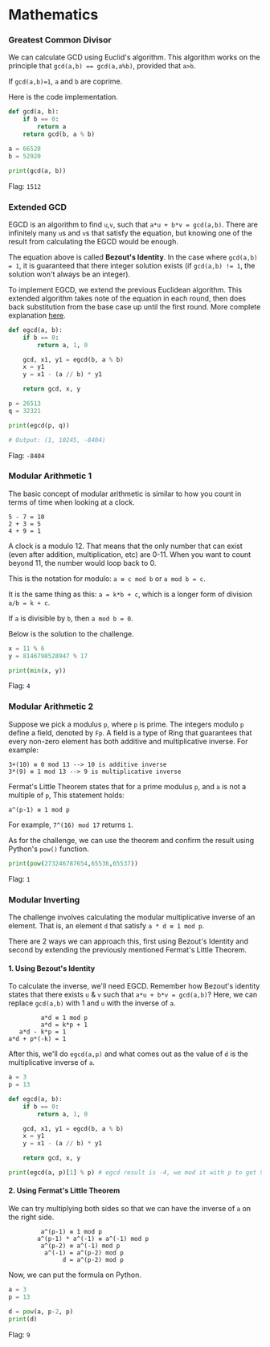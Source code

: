 # Mathematics

### Greatest Common Divisor

We can calculate GCD using Euclid's algorithm. This algorithm works on the principle that `gcd(a,b) == gcd(a,a%b)`, provided that `a>b`.

If `gcd(a,b)=1`, `a` and `b` are coprime.

Here is the code implementation.

```py
def gcd(a, b):
	if b == 0:
		return a
	return gcd(b, a % b)

a = 66528
b = 52920

print(gcd(a, b))
```

Flag: `1512`

### Extended GCD

EGCD is an algorithm to find `u`,`v`, such that `a*u + b*v = gcd(a,b)`. There are infinitely many `u`s and `v`s that satisfy the equation, but knowing one of the result from calculating the EGCD would be enough.

The equation above is called **Bezout's Identity**. In the case where `gcd(a,b) = 1`, it is guaranteed that there integer solution exists (if `gcd(a,b) != 1`, the solution won't always be an integer).

To implement EGCD, we extend the previous Euclidean algorithm. This extended algorithm takes note of the equation in each round, then does back substitution from the base case up until the first round. More complete explanation [here](https://web.archive.org/web/20230511143526/http://www-math.ucdenver.edu/~wcherowi/courses/m5410/exeucalg.html).

```py
def egcd(a, b):
	if b == 0:
		return a, 1, 0

	gcd, x1, y1 = egcd(b, a % b)
	x = y1
	y = x1 - (a // b) * y1

	return gcd, x, y

p = 26513
q = 32321

print(egcd(p, q))

# Output: (1, 10245, -8404)
```

Flag: `-8404`

### Modular Arithmetic 1

The basic concept of modular arithmetic is similar to how you count in terms of time when looking at a clock.

```
5 - 7 = 10
2 + 3 = 5
4 + 9 = 1
```

A clock is a modulo 12. That means that the only number that can exist (even after addition, multiplication, etc) are 0-11. When you want to count beyond 11, the number would loop back to 0.

This is the notation for modulo: `a ≡ c mod b` or `a mod b = c`.

It is the same thing as this: `a = k*b + c`, which is a longer form of division `a/b = k + c`.

If `a` is divisible by `b`, then `a mod b = 0`.

Below is the solution to the challenge.

```py
x = 11 % 6
y = 8146798528947 % 17

print(min(x, y))
```

Flag: `4`

### Modular Arithmetic 2

Suppose we pick a modulus `p`, where `p` is prime. The integers modulo `p` define a field, denoted by `Fp`. A field is a type of Ring that guarantees that every non-zero element has both additive and multiplicative inverse. For example:

```
3+(10) ≡ 0 mod 13 --> 10 is additive inverse
3*(9) ≡ 1 mod 13 --> 9 is multiplicative inverse
```

Fermat's Little Theorem states that for a prime modulus `p`, and `a` is not a multiple of `p`, This statement holds:

```
a^(p-1) ≡ 1 mod p
```

For example, `7^(16) mod 17` returns `1`.

As for the challenge, we can use the theorem and confirm the result using Python's `pow()` function.

```py
print(pow(273246787654,65536,65537))
```

Flag: `1`

### Modular Inverting

The challenge involves calculating the modular multiplicative inverse of an element. That is, an element `d` that satisfy `a * d ≡ 1 mod p`.

There are 2 ways we can approach this, first using Bezout's Identity and second by extending the previously mentioned Fermat's Little Theorem.

#### 1. Using Bezout's Identity

To calculate the inverse, we'll need EGCD. Remember how Bezout's identity states that there exists `u` & `v` such that `a*u + b*v = gcd(a,b)`? Here, we can replace `gcd(a,b)` with 1 and `u` with the inverse of `a`.

```
         a*d ≡ 1 mod p
         a*d = k*p + 1
   a*d - k*p = 1
a*d + p*(-k) = 1
```

After this, we'll do `egcd(a,p)` and what comes out as the value of `d` is the multiplicative inverse of `a`.

```py
a = 3
p = 13

def egcd(a, b):
	if b == 0:
		return a, 1, 0

	gcd, x1, y1 = egcd(b, a % b)
	x = y1
	y = x1 - (a // b) * y1

	return gcd, x, y

print(egcd(a, p)[1] % p) # egcd result is -4, we mod it with p to get 9, which is congruent to -4
```

#### 2. Using Fermat's Little Theorem

We can try multiplying both sides so that we can have the inverse of `a` on the right side.

```
		 a^(p-1) ≡ 1 mod p
        a^(p-1) * a^(-1) ≡ a^(-1) mod p
		 a^(p-2) ≡ a^(-1) mod p
		  a^(-1) = a^(p-2) mod p
		       d = a^(p-2) mod p
```

Now, we can put the formula on Python.

```py
a = 3
p = 13

d = pow(a, p-2, p)
print(d)
```

Flag: `9`
